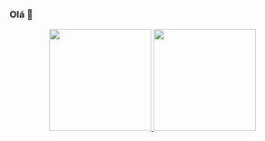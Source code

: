 ### Olá 👋

<div align="center">
  <a href="https://github.com/jeffersonrpn">
  <img height="180em" src="https://github-readme-stats.vercel.app/api?username=jeffersonrpn&show_icons=true&theme=dracula&include_all_commits=true&count_private=true"/>
  <img height="180em" src="https://github-readme-stats.vercel.app/api/top-langs/?username=jeffersonrpn&layout=compact&langs_count=7&theme=dracula"/>
</div>
